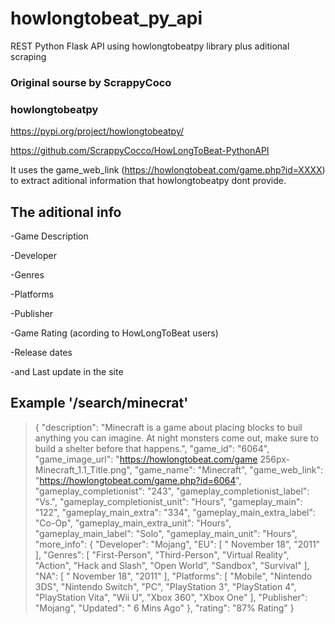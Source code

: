 # howlongtobeat_py_api
REST Python Flask API using howlongtobeatpy library plus aditional scraping 

### Original sourse by ScrappyCoco
### howlongtobeatpy
https://pypi.org/project/howlongtobeatpy/

https://github.com/ScrappyCocco/HowLongToBeat-PythonAPI


It uses the game_web_link (https://howlongtobeat.com/game.php?id=XXXX) to extract aditional information that howlongtobeatpy dont provide.

## The aditional info
-Game Description

-Developer

-Genres

-Platforms

-Publisher

-Game Rating (acording to HowLongToBeat users)

-Release dates

-and Last update in the site

## Example '/search/minecrat'
>{
>    "description": "Minecraft is a game about placing blocks to buil anything you can imagine. At night monsters come out, make sure to build a shelter before that happens.",
>    "game_id": "6064",
>    "game_image_url": "https://howlongtobeat.com/game   256px-Minecraft_1.1_Title.png",
>    "game_name": "Minecraft",
>    "game_web_link": "https://howlongtobeat.com/game.php?id=6064",
>    "gameplay_completionist": "243",
>    "gameplay_completionist_label": "Vs.",
>    "gameplay_completionist_unit": "Hours",
>    "gameplay_main": "122",
>    "gameplay_main_extra": "334",
>    "gameplay_main_extra_label": "Co-Op",
>    "gameplay_main_extra_unit": "Hours",
>    "gameplay_main_label": "Solo",
>    "gameplay_main_unit": "Hours",
>    "more_info": {
>      "Developer": "Mojang",
>      "EU": [
>        " November 18",
>        "2011"
>      ],
>      "Genres": [
>        "First-Person",
>        "Third-Person",
>        "Virtual Reality",
>        "Action",
>        "Hack and Slash",
>        "Open World",
>        "Sandbox",
>        "Survival"
>      ],
>      "NA": [
>        " November 18",
>        "2011"
>      ],
>      "Platforms": [
>        "Mobile",
>        "Nintendo 3DS",
>        "Nintendo Switch",
>        "PC",
>        "PlayStation 3",
>        "PlayStation 4",
>        "PlayStation Vita",
>        "Wii U",
>        "Xbox 360",
>        "Xbox One"
>      ],
>      "Publisher": "Mojang",
>      "Updated": " 6 Mins Ago"
>    },
>    "rating": "87% Rating"
>}